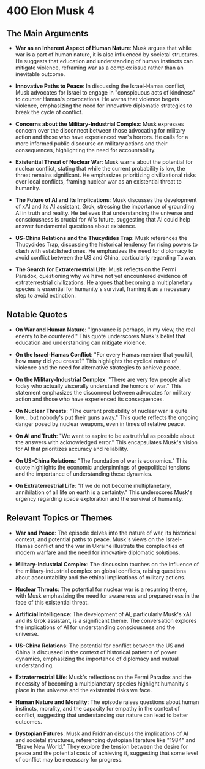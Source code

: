 # 400 Elon Musk 4

## The Main Arguments

- **War as an Inherent Aspect of Human Nature**: Musk argues that while war is a part of human nature, it is also influenced by societal structures. He suggests that education and understanding of human instincts can mitigate violence, reframing war as a complex issue rather than an inevitable outcome.

- **Innovative Paths to Peace**: In discussing the Israel-Hamas conflict, Musk advocates for Israel to engage in "conspicuous acts of kindness" to counter Hamas's provocations. He warns that violence begets violence, emphasizing the need for innovative diplomatic strategies to break the cycle of conflict.

- **Concerns about the Military-Industrial Complex**: Musk expresses concern over the disconnect between those advocating for military action and those who have experienced war's horrors. He calls for a more informed public discourse on military actions and their consequences, highlighting the need for accountability.

- **Existential Threat of Nuclear War**: Musk warns about the potential for nuclear conflict, stating that while the current probability is low, the threat remains significant. He emphasizes prioritizing civilizational risks over local conflicts, framing nuclear war as an existential threat to humanity.

- **The Future of AI and Its Implications**: Musk discusses the development of xAI and its AI assistant, Grok, stressing the importance of grounding AI in truth and reality. He believes that understanding the universe and consciousness is crucial for AI's future, suggesting that AI could help answer fundamental questions about existence.

- **US-China Relations and the Thucydides Trap**: Musk references the Thucydides Trap, discussing the historical tendency for rising powers to clash with established ones. He emphasizes the need for diplomacy to avoid conflict between the US and China, particularly regarding Taiwan.

- **The Search for Extraterrestrial Life**: Musk reflects on the Fermi Paradox, questioning why we have not yet encountered evidence of extraterrestrial civilizations. He argues that becoming a multiplanetary species is essential for humanity's survival, framing it as a necessary step to avoid extinction.

## Notable Quotes

- **On War and Human Nature**: "Ignorance is perhaps, in my view, the real enemy to be countered." This quote underscores Musk's belief that education and understanding can mitigate violence.

- **On the Israel-Hamas Conflict**: "For every Hamas member that you kill, how many did you create?" This highlights the cyclical nature of violence and the need for alternative strategies to achieve peace.

- **On the Military-Industrial Complex**: "There are very few people alive today who actually viscerally understand the horrors of war." This statement emphasizes the disconnect between advocates for military action and those who have experienced its consequences.

- **On Nuclear Threats**: "The current probability of nuclear war is quite low... but nobody's put their guns away." This quote reflects the ongoing danger posed by nuclear weapons, even in times of relative peace.

- **On AI and Truth**: "We want to aspire to be as truthful as possible about the answers with acknowledged error." This encapsulates Musk's vision for AI that prioritizes accuracy and reliability.

- **On US-China Relations**: "The foundation of war is economics." This quote highlights the economic underpinnings of geopolitical tensions and the importance of understanding these dynamics.

- **On Extraterrestrial Life**: "If we do not become multiplanetary, annihilation of all life on earth is a certainty." This underscores Musk's urgency regarding space exploration and the survival of humanity.

## Relevant Topics or Themes

- **War and Peace**: The episode delves into the nature of war, its historical context, and potential paths to peace. Musk's views on the Israel-Hamas conflict and the war in Ukraine illustrate the complexities of modern warfare and the need for innovative diplomatic solutions.

- **Military-Industrial Complex**: The discussion touches on the influence of the military-industrial complex on global conflicts, raising questions about accountability and the ethical implications of military actions.

- **Nuclear Threats**: The potential for nuclear war is a recurring theme, with Musk emphasizing the need for awareness and preparedness in the face of this existential threat.

- **Artificial Intelligence**: The development of AI, particularly Musk's xAI and its Grok assistant, is a significant theme. The conversation explores the implications of AI for understanding consciousness and the universe.

- **US-China Relations**: The potential for conflict between the US and China is discussed in the context of historical patterns of power dynamics, emphasizing the importance of diplomacy and mutual understanding.

- **Extraterrestrial Life**: Musk's reflections on the Fermi Paradox and the necessity of becoming a multiplanetary species highlight humanity's place in the universe and the existential risks we face.

- **Human Nature and Morality**: The episode raises questions about human instincts, morality, and the capacity for empathy in the context of conflict, suggesting that understanding our nature can lead to better outcomes.

- **Dystopian Futures**: Musk and Fridman discuss the implications of AI and societal structures, referencing dystopian literature like "1984" and "Brave New World." They explore the tension between the desire for peace and the potential costs of achieving it, suggesting that some level of conflict may be necessary for progress.
